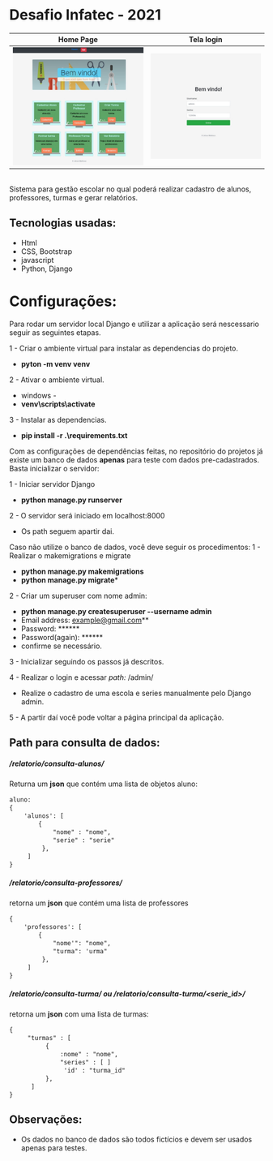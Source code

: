 # Desafio Infatec - 2021
Home Page | Tela login
--------- | -----------
<img src="print.jpg"> | <img src="print2.jpg">

<br>
Sistema para gestão escolar no qual poderá realizar
cadastro de alunos, professores, turmas e gerar relatórios.

## Tecnologias usadas:
* Html
* CSS, Bootstrap
* javascript
* Python, Django


# Configurações:

Para rodar um servidor local Django e utilizar a aplicação será nescessario seguir as seguintes etapas.

1 - Criar o ambiente virtual para instalar as dependencias do projeto.
- **pyton -m venv venv**

2 - Ativar o ambiente virtual.
- windows -
- **venv\scripts\activate**

3 - Instalar as dependencias.
- **pip install -r .\requirements.txt**

Com as configurações de dependências feitas, no repositório do projetos
já existe um banco de dados **apenas** para teste com dados pre-cadastrados. 
Basta inicializar o servidor:

1 - Iniciar servidor Django
- **python manage.py runserver**

2 - O servidor será iniciado em localhost:8000
- Os path seguem apartir dai.

Caso não utilize o banco de dados, você deve seguir os procedimentos:
1 - Realizar o makemigrations e migrate
- **python manage.py makemigrations**
- **python manage.py migrate***

2 - Criar um superuser com nome admin:
- **python manage.py createsuperuser --username admin**
- Email address: example@gmail.com**
- Password: ******
- Password(again): ******
- confirme se necessário.

3 - Inicializar seguindo os passos já descritos.

4 - Realizar o login e acessar *path:* /admin/
- Realize o cadastro de uma escola e series manualmente pelo Django admin.

5 - A partir daí você pode voltar a página principal da aplicação.

## Path para consulta de dados:
##### /relatorio/consulta-alunos/
Returna um **json** que contém uma lista de objetos aluno:
```
aluno:
{
    'alunos': [
        {
            "nome" : "nome", 
            "serie" : "serie"
         }, 
     ]
}
```

##### /relatorio/consulta-professores/
retorna um **json** que contém uma lista de professores
```
{
    'professores': [
        {
            "nome'": "nome", 
            "turma": 'urma"
         }, 
     ]
}
```

##### /relatorio/consulta-turma/ ou /relatorio/consulta-turma/<serie_id>/
retorna um **json** com uma lista de turmas:
```
{
     "turmas" : [
          {
              :nome" : "nome",
              "series" : [ ]
               'id' : "turma_id"
          },
      ]
}
```

## Observações:
* Os dados no banco de dados são todos fictícios e devem ser usados
apenas para testes.


